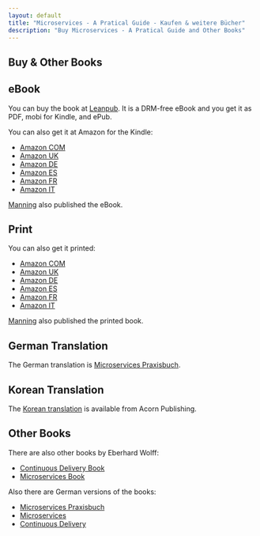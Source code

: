```yaml
---
layout: default
title: "Microservices - A Pratical Guide - Kaufen & weitere Bücher"
description: "Buy Microservices - A Pratical Guide and Other Books"
---
```


Buy & Other Books
---

## eBook

You can buy the book at [Leanpub](https://leanpub.com/practical-microservices/).
It is a DRM-free eBook and you get it as PDF, mobi for Kindle, and
ePub.

You can also get it at Amazon for the Kindle:

* [Amazon COM](https://amzn.to/2HnkQnl)
* [Amazon UK](https://amzn.to/2qS6hSH)
* [Amazon DE](https://amzn.to/2Hkb6yu)
* [Amazon ES](https://amzn.to/2HiDnBn)
* [Amazon FR](https://amzn.to/2vBewXV)
* [Amazon IT](https://amzn.to/2HHflTT)

[Manning](https://www.manning.com/books/microservices-a-practical-guide-second-edition)
also published the eBook.

## Print

You can also get it printed:

* [Amazon COM](https://amzn.to/2K7kd3g)
* [Amazon UK](https://amzn.to/2K4bONU)
* [Amazon DE](https://amzn.to/2qNGWZg)
* [Amazon ES](https://amzn.to/2F87WYp)
* [Amazon FR](https://amzn.to/2F7N6bC)
* [Amazon IT](https://amzn.to/2HlxZxo)

[Manning](https://www.manning.com/books/microservices-a-practical-guide-second-edition)
also published the printed book.

## German Translation

The German translation is [Microservices
Praxisbuch](https://microservices-praxisbuch.de).

## Korean Translation

The [Korean
translation](http://acornpub.co.kr/book/microservices-guide-2e) is
available from Acorn Publishing.

## Other Books

There are also other books by Eberhard Wolff:

* [Continuous Delivery Book](continuous-delivery-book.com)
* [Microservices Book](http://microservices-book.com/)

Also there are German versions of the books:

* [Microservices Praxisbuch](http://microservices-praxisbuch.de/)
* [Microservices](http://microservices-buch.de/)
* [Continuous Delivery](http://continuous-delivery-buch.de/)
